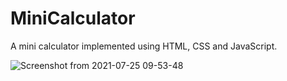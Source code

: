 # MiniCalculator
A mini calculator implemented using HTML, CSS and JavaScript.

![Screenshot from 2021-07-25 09-53-48](https://user-images.githubusercontent.com/61092127/126887774-377bfacd-74f7-4c06-ad72-f9d9b9cae438.png)
